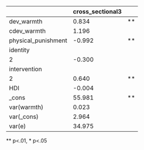 |                     | cross_sectional3 |    |
|---------------------|------------------|----|
| dev_warmth          | 0.834            | ** |
| cdev_warmth         | 1.196            |    |
| physical_punishment | -0.992           | ** |
| identity            |                  |    |
|   2                 | -0.300           |    |
| intervention        |                  |    |
|   2                 | 0.640            | ** |
| HDI                 | -0.004           |    |
| _cons               | 55.981           | ** |
| var(warmth)         | 0.023            |    |
| var(_cons)          | 2.964            |    |
| var(e)              | 34.975           |    |
** p<.01, * p<.05
